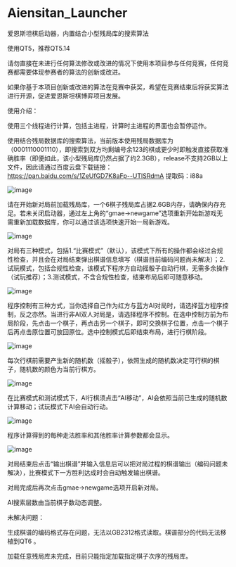 # Aiensitan_Launcher
爱恩斯坦棋启动器，内置结合小型残局库的搜索算法

使用QT5，推荐QT5.14

请勿直接在未进行任何算法修改或改进的情况下使用本项目参与任何竞赛，任何竞赛都需要体现参赛者的算法的创新或改进。

如果你基于本项目创新或改进的算法在竞赛中获奖，希望在竞赛结束后将获奖算法进行开源，促进爱恩斯坦棋博弈项目发展。

使用介绍：

使用三个线程进行计算，包括主进程，计算时主进程的界面也会暂停运作。

使用结合残局数据库的搜索算法，当前版本使用残局数据库为（0001110001110），即搜索到双方均剩编号余123的棋或更少时即触发直接获取准确胜率（即便如此，该小型残局库仍然占据了约2.3GB），release不支持2GB以上文件，因此请通过百度云盘下载链接：https://pan.baidu.com/s/1ZeUfGD7K8aFp--UTlSRdmA 提取码：i88a 

![image](https://user-images.githubusercontent.com/54706854/229297803-465d631a-8478-4814-bac8-7756d832425a.png)

请在开始新对局前加载残局库，一个6棋子残局库占据2.6GB内存，请确保内存充足。若未关闭启动器，通过左上角的“gmae->newgame”选项重新开始新游戏无需重新加载数据库，你可以通过该选项快速开始一局新游戏。

![image](https://user-images.githubusercontent.com/54706854/229297875-89072a7b-6d38-4140-a43b-a55d2abbb628.png)

对局有三种模式，包括1.“比赛模式”（默认），该模式下所有的操作都会经过合规性检查，并且会在对局结束弹出棋谱信息填写（棋谱目前编码问题尚未解决）；2.试玩模式，包括合规性检查，该模式下程序方自动摇骰子自动行棋，无需多余操作（试玩推荐）；3.测试模式，不含合规性检查，结束布局后即可随意移动。

![image](https://user-images.githubusercontent.com/54706854/229297907-eb29c678-cf8f-4334-ac06-72dad740a346.png)

程序控制有三种方式，当你选择自己作为红方与蓝方AI对局时，请选择蓝方程序控制，反之亦然。当进行非AI双人对局是，请选择程序不控制。在选中控制方前为布局阶段，先点击一个棋子，再点击另一个棋子，即可交换棋子位置，点击一个棋子后再点击原位置可放回原位。选中控制模式后即结束布局，进行行棋阶段。

![image](https://user-images.githubusercontent.com/54706854/229298137-17586e1c-ce0d-4a6b-add1-99351c1cd6a7.png)

每次行棋前需要产生新的随机数（摇骰子），依照生成的随机数决定可行棋的棋子，随机数的颜色为当前行棋方。

![image](https://user-images.githubusercontent.com/54706854/229298373-77bea016-bb1f-4b30-bcc0-cbf76c073d25.png)

在比赛模式和测试模式下，AI行棋须点击“AI移动”，AI会依照当前已生成的随机数计算移动；试玩模式下AI会自动行动。

![image](https://user-images.githubusercontent.com/54706854/229298642-22dd97c2-6e8c-4c97-92ee-2a6c035bb7bf.png)

程序计算得到的每种走法胜率和其他胜率计算参数都会显示。

![image](https://user-images.githubusercontent.com/54706854/229298798-c44cc3d3-e825-464e-9a54-b55b23b34064.png)

对局结束后点击“输出棋谱”并输入信息后可以把对局过程的棋谱输出（编码问题未解决），比赛模式下一方胜利达成时会自动触发输出棋谱。

对局完成后再次点击gmae->newgame选项开启新对局。

AI搜索层数由当前棋子数动态调整。



未解决问题：

生成棋谱的编码格式存在问题，无法以GB2312格式读取。棋谱部分的代码无法移植到QT6 。

加载任意残局库未完成，目前只能指定加载指定棋子次序的残局库。
